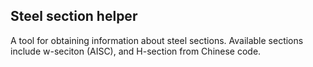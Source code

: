 ## Steel section helper
A tool for obtaining information about steel sections. Available sections include w-seciton (AISC), and H-section from Chinese code.
